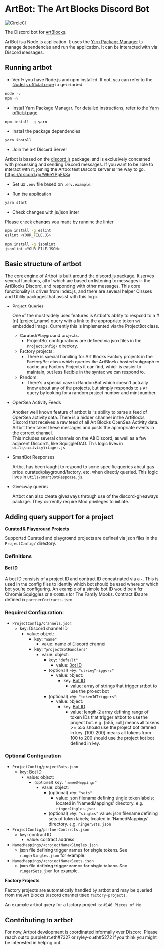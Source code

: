 # ArtBot: The Art Blocks Discord Bot

[![CircleCI](https://circleci.com/gh/ArtBlocks/artbot/tree/main.svg?style=svg)](https://circleci.com/gh/ArtBlocks/artbot/tree/main)

The Discord bot for [ArtBlocks](http://artblocks.io/).

ArtBot is a Node.js application.  It uses the [Yarn Package Manager](https://yarnpkg.com/) to manage dependencies and run the application.  It can be interacted with via Discord messages.

## Running artbot

* Verify you have Node.js and npm installed.  If not, you can refer to the [Node.js official page](https://nodejs.org/) to get started.

```bash
node -v
npm -v
```

* Install Yarn Package Manager.  For detailed instructions, refer to the [Yarn official page](https://yarnpkg.com/getting-started/install).

```bash
npm install -g yarn
```

* Install the package dependencies
```bash
yarn install
```

* Join the a-t Discord Server

Artbot is based on the [discord.js](https://discord.js.org/) package, and is exclusively concerned with processing and sending Discord messages.  If you want to be able to interact with it, joining the Artbot test Discord server is the way to go.  <https://discord.gg/W6eYPpEk3a>

* Set up `.env` file based on `.env.example`.

* Run the application
```bash
yarn start
```

* Check changes with js/json linter

Please check changes you made by running the linter

```bash
npm install -g eslint
eslint <YOUR_FILE.JS>
```
```bash
npm install -g jsonlint
jsonlint <YOUR_FILE.JSON>
```

## Basic structure of artbot

The core engine of Artbot is built around the discord.js package.  It serves several functions, all of which are based on listening to messages in the ArtBlocks Discord, and responding with other messages.  This core functionality is driven from index.js, and there are several helper Classes and Utility packages that assist with this logic.

* Project Queries

  One of the most widely used features is Artbot's ability to respond to a #[n] [project_name] query with a link to the appropriate token w/ embedded image.  Currently this is implemented via the ProjectBot class.
  - Curated/Playground projects:
    - ProjectBot configurations are defined via json files in the `ProjectConfig/` directory.
  - Factory projects:
    - There is special handling for Art Blocks Factory projects in the FactoryBot class which queries the ArtBlocks hosted subgraph to cache any Factory Projects it can find, which is easier to maintain, but less flexible in the syntax we can respond to.
  - Random:
    - There's a special case in RandomBot which doesn't actually know about any of the projects, but simply responds to a `#?` query by looking for a random project number and mint number.

* OpenSea Activity Feeds

  Another well known feature of artbot is its ability to parse a feed of OpenSea activity data.  There is a hidden channel in the ArtBlocks Discord that receives a raw feed of all Art Blocks OpenSea Activity data.  Artbot then takes these messages and posts the appropriate events in the correct channel.  
  This includes several channels on the AB Discord, as well as a few adjacent Discords, like SquiggleDAO.  This logic lives in `Utils/activityTriager.js`

* SmartBot Responses

  Artbot has been taught to respond to some specific queries about gas price, curated/playground/factory, etc.  when directly queried.  This logic lives in `Utils/smartBotResponse.js`.

* Giveaway queries

  Artbot can also create giveaways through use of the discord-giveaways package. They currently require Mod privileges to initiate.


## Adding query support for a project
**Curated & Playground Projects**

Supported Curated and playground projects are defined via json files in the `ProjectConfig/` directory.

### Definitions

#### Bot ID
A bot ID consists of a project ID and contract ID concatinated via a `-`. This is used in the config files to identify which bot should be used where or which bot you're configuring. An example of a simple bot ID would be `0` for Chromie Squiggles or `0-DOODLE` for The Family Mooks. Contract IDs are defined in `partnerContracts.json`.

### Required Configuration:
- `ProjectConfig/channels.json`:
  - key: Discord channel ID
    - value: object:
      - key: `"name"`
        - value: name of Discord channel
      - key: `"projectBotHandlers"`
        - value: object:
          - key: `"default"`
            - value: [Bot ID](#bot-id)
          - (optional) key: `"stringTriggers"`
            - value: object:
              - key: [Bot ID](#bot-id)
                - value: array of strings that trigger artbot to use the project bot
          - (optional) key: `"tokenIdTriggers"`:
            - value: object:
              - key: [Bot ID](#bot-id)
                - value: length-2 array defining range of token IDs that trigger artbot to use the project bot. e.g. [555, null] means all tokens >= 555 should use the project bot defined in key. [100, 200] means all tokens from 100 to 200 should use the project bot bot defined in key.

### Optional Configuration
- `ProjectConfig/projectBots.json`
  - key: [Bot ID](#bot-id)
    - value: object:
      - (optional) key: `"namedMappings"`
        - value: object:
          - (optional) key: `"sets"`
            - value: json filename defining single token labels; located in 'NamedMappings' directory. e.g. `ringerSingles.json`
          - (optional) key: `"singles"`
            value: json filename defining sets of token labels; located in 'NamedMappings' directory. e.g. `ringerSets.json`
- `ProjectConfig/partnerContracts.json`
  - key: contract ID
    - value: contract address
- `NamedMappings/<projectName>Singles.json`
  - json file defining trigger names for single tokens. See `ringerSingles.json` for example.
- `NamedMappings/<projectName>Seets.json`
  - json file defining trigger names for single tokens. See `ringerSets.json` for example.

**Factory Projects**

Factory projects are automatically handled by artbot and may be queried from the Art Blocks Discord channel titled `factory-projects`.

An example artbot query for a factory project is: `#146 Pieces of Me`

## Contributing to artbot

  For now, Artbot development is coordinated informally over Discord.  Please reach out to purplehat.eth#7327 or ryley-o.eth#5272 if you think you might be interested in helping out.
